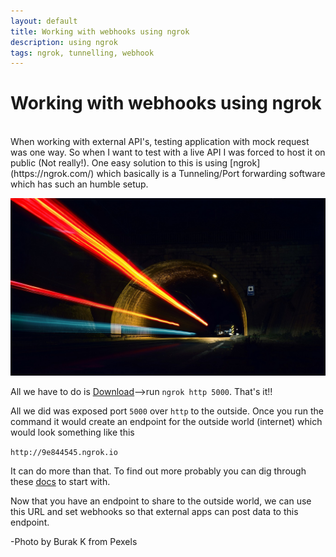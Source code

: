 ```yaml
---
layout: default
title: Working with webhooks using ngrok
description: using ngrok
tags: ngrok, tunnelling, webhook
---
```


# Working with webhooks using ngrok
<br/>
When working with external API's, testing application with mock request was one way. So when I want to test with a live API I was forced to host it on public (Not really!). One easy solution to this is using [ngrok](https://ngrok.com/) which basically is a Tunneling/Port forwarding software which has such an humble setup.

![Tunnel](/img/tunnel.jpg)

All we have to do is [Download](https://ngrok.com/download)-->run `ngrok http 5000`. That's it!!

All we did was exposed port `5000` over `http` to the outside. Once you run the command it would create an endpoint for the outside world (internet) which would look something like this

`http://9e844545.ngrok.io`

It can do more than that. To find out more probably you can dig through these [docs](https://ngrok.com/docs) to start with.


Now that you have an endpoint to share to the outside world, we can use this URL and set webhooks so that external apps can post data to this endpoint.

-Photo by Burak K from Pexels
